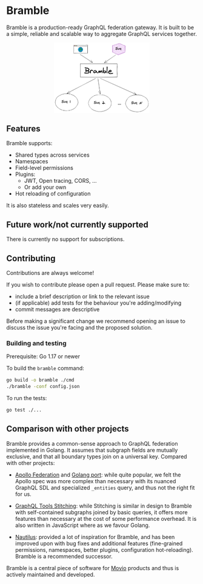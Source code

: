 # Bramble

Bramble is a production-ready GraphQL federation gateway.
It is built to be a simple, reliable and scalable way to aggregate GraphQL services together.

<img src="overview.png" alt="overview" style="display: block; margin: auto;" width="50%"/>

## Features

Bramble supports:

- Shared types across services
- Namespaces
- Field-level permissions
- Plugins:
  - JWT, Open tracing, CORS, ...
  - Or add your own
- Hot reloading of configuration

It is also stateless and scales very easily.

## Future work/not currently supported

There is currently no support for subscriptions.

## Contributing

Contributions are always welcome!

If you wish to contribute please open a pull request. Please make sure to:

- include a brief description or link to the relevant issue
- (if applicable) add tests for the behaviour you're adding/modifying
- commit messages are descriptive

Before making a significant change we recommend opening an issue to discuss
the issue you're facing and the proposed solution.

### Building and testing

Prerequisite: Go 1.17 or newer

To build the `bramble` command:

```bash
go build -o bramble ./cmd
./bramble -conf config.json
```

To run the tests:

```bash
go test ./...
```

## Comparison with other projects

Bramble provides a common-sense approach to GraphQL federation implemented in Golang. It assumes that subgraph fields are mutually exclusive, and that all boundary types join on a universal key. Compared with other projects:

- [Apollo Federation](https://www.apollographql.com/) and [Golang port](https://github.com/jensneuse/graphql-go-tools): while quite popular, we felt the Apollo spec was more complex than necessary with its nuanced GraphQL SDL and specialized `_entities` query, and thus not the right fit for us.

- [GraphQL Tools Stitching](https://www.graphql-tools.com/docs/schema-stitching/stitch-combining-schemas): while Stitching is similar in design to Bramble with self-contained subgraphs joined by basic queries, it offers more features than necessary at the cost of some performance overhead. It is also written in JavaScript where as we favour Golang.

- [Nautilus](https://github.com/nautilus/gateway): provided a lot of inspiration for Bramble, and has been improved upon with bug fixes and additional features (fine-grained permissions, namespaces, better plugins, configuration hot-reloading). Bramble is a recommended successor.

Bramble is a central piece of software for [Movio](https://movio.co) products and thus is actively maintained and developed.
